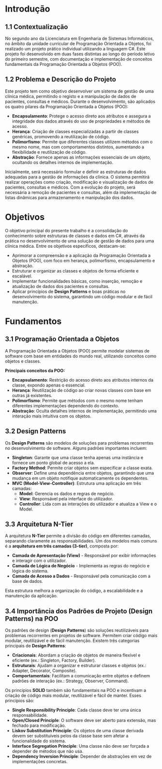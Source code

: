 # Introdução

## 1.1 Contextualização

No segundo ano da Licenciatura em Engenharia de Sistemas Informáticos, no âmbito da unidade curricular de Programação Orientada a Objetos, foi realizado um projeto prático individual utilizando a linguagem C#. Este projeto foi desenvolvido em duas fases distintas ao longo do período letivo do primeiro semestre, com documentação e implementação de conceitos fundamentais da Programação Orientada a Objetos (POO).

## 1.2 Problema e Descrição do Projeto

Este projeto tem como objetivo desenvolver um sistema de gestão de uma clínica médica, permitindo o registo e a manipulação de dados de pacientes, consultas e médicos. Durante o desenvolvimento, são aplicados os quatro pilares da Programação Orientada a Objetos (POO):

- **Encapsulamento**: Protege o acesso direto aos atributos e assegura a integridade dos dados através do uso de propriedades e métodos de acesso.
- **Herança**: Criação de classes especializadas a partir de classes genéricas, promovendo a reutilização de código.
- **Polimorfismo**: Permite que diferentes classes utilizem métodos com o mesmo nome, mas com comportamentos distintos, aumentando a flexibilidade e reutilização de código.
- **Abstração**: Fornece apenas as informações essenciais de um objeto, ocultando os detalhes internos de implementação.

Inicialmente, será necessário formular e definir as estruturas de dados adequadas para a gestão de informações da clínica. O sistema permitirá realizar operações como criação, modificação e visualização de dados de pacientes, consultas e médicos. Com a evolução do projeto, será necessária a remoção de pacientes e consultas, além da implementação de listas dinâmicas para armazenamento e manipulação dos dados.

# Objetivos

O objetivo principal do presente trabalho é a consolidação do conhecimento sobre estruturas de classes e dados em C#, através da prática no desenvolvimento de uma solução de gestão de dados para uma clínica médica. Entre os objetivos específicos, destacam-se:

- Aprimorar a compreensão e a aplicação da Programação Orientada a Objetos (POO), com foco em herança, polimorfismo, encapsulamento e abstração.
- Estruturar e organizar as classes e objetos de forma eficiente e escalável.
- Implementar funcionalidades básicas, como inserção, remoção e atualização de dados dos pacientes e consultas.
- Aplicar princípios de **Design Patterns** e boas práticas no desenvolvimento do sistema, garantindo um código modular e de fácil manutenção.

# Fundamentos

## 3.1 Programação Orientada a Objetos

A Programação Orientada a Objetos (POO) permite modelar sistemas de software com base em entidades do mundo real, utilizando conceitos como objetos e classes.

**Principais conceitos da POO:**

- **Encapsulamento**: Restrição do acesso direto aos atributos internos da classe, expondo apenas o essencial.
- **Herança**: Reutilização de código ao criar novas classes com base em outras já existentes.
- **Polimorfismo**: Permite que métodos com o mesmo nome tenham diferentes implementações dependendo do contexto.
- **Abstração**: Oculta detalhes internos de implementação, permitindo uma interação mais intuitiva com os objetos.

## 3.2 Design Patterns

Os **Design Patterns** são modelos de soluções para problemas recorrentes no desenvolvimento de software. Alguns padrões importantes incluem:

- **Singleton**: Garante que uma classe tenha apenas uma instância e fornece um ponto global de acesso a ela.
- **Factory Method**: Permite criar objetos sem especificar a classe exata.
- **Observer**: Define uma dependência entre objetos, garantindo que uma mudança em um objeto notifique automaticamente os dependentes.
- **MVC (Model-View-Controller)**: Estrutura uma aplicação em três camadas:
  - **Model**: Gerencia os dados e regras de negócio.
  - **View**: Responsável pela interface do utilizador.
  - **Controller**: Lida com as interações do utilizador e atualiza a View e o Model.

## 3.3 Arquitetura N-Tier

A arquitetura **N-Tier** permite a divisão do código em diferentes camadas, separando claramente as responsabilidades. Um dos modelos mais comuns é a **arquitetura em três camadas (3-tier)**, composta por:

- **Camada de Apresentação (View)** - Responsável por exibir informações e interagir com o utilizador.
- **Camada de Lógica de Negócio** - Implementa as regras do negócio e lógica do sistema.
- **Camada de Acesso a Dados** - Responsável pela comunicação com a base de dados.

Esta estrutura melhora a organização do código, a escalabilidade e a manutenção da aplicação.

## 3.4 Importância dos Padrões de Projeto (Design Patterns) na POO

Os padrões de design (**Design Patterns**) são soluções reutilizáveis para problemas recorrentes em projetos de software. Permitem criar código mais modular, reutilizável e de fácil manutenção. Existem três categorias principais de **Design Patterns**:

- **Criacionais**: Abordam a criação de objetos de maneira flexível e eficiente (ex.: Singleton, Factory, Builder).
- **Estruturais**: Ajudam a organizar e estruturar classes e objetos (ex.: Adapter, Decorator, Composite).
- **Comportamentais**: Facilitam a comunicação entre objetos e definem padrões de interação (ex.: Strategy, Observer, Command).

Os princípios **SOLID** também são fundamentais na POO e incentivam a criação de código mais modular, reutilizável e fácil de manter. Esses princípios são:

- **Single Responsibility Principle**: Cada classe deve ter uma única responsabilidade.
- **Open/Closed Principle**: O software deve ser aberto para extensão, mas fechado para modificação.
- **Liskov Substitution Principle**: Os objetos de uma classe derivada devem ser substituíveis pelos da classe base sem afetar a funcionalidade do sistema.
- **Interface Segregation Principle**: Uma classe não deve ser forçada a depender de métodos que não usa.
- **Dependency Inversion Principle**: Depender de abstrações em vez de implementações concretas.

